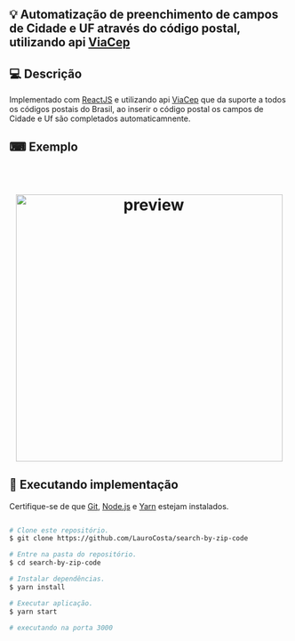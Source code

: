 ## 💡 Automatização de preenchimento de campos de Cidade e UF através do código postal, utilizando api [ViaCep][via]


## 💻 Descrição
Implementado com  [ReactJS][reactjs] e utilizando api [ViaCep][via] que da suporte a todos os códigos postais do Brasil, ao inserir o código postal
os campos de Cidade e Uf são completados automaticamnente.

## ⌨ Exemplo

<h1 align="center">
<br>
   <img src="https://i.ibb.co/8MSy6pq/preview.gif" alt="preview" width="480">
<br>
    

## 🚀 Executando implementação
Certifique-se de que [Git][git], [Node.js][nodejs] e [Yarn][yarn] estejam instalados.


```bash

# Clone este repositório.
$ git clone https://github.com/LauroCosta/search-by-zip-code

# Entre na pasta do repositório.
$ cd search-by-zip-code 

# Instalar dependências.
$ yarn install

# Executar aplicação.
$ yarn start

# executando na porta 3000

```


[git]: https://git-scm.com/
[nodejs]: https://nodejs.org/
[yarn]: https://yarnpkg.com/
[reactjs]: https://reactjs.org
[via]: https://viacep.com.br/
[viaceṕ]: https://viacep.com.br/
